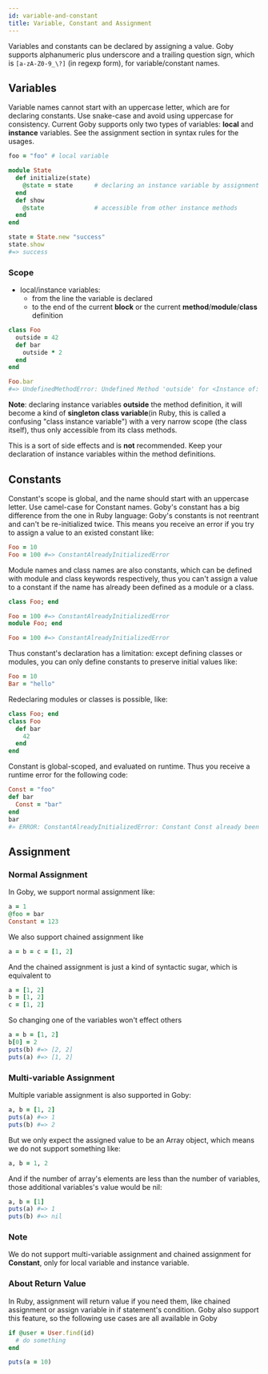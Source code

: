 ```yaml
---
id: variable-and-constant
title: Variable, Constant and Assignment
---
```


Variables and constants can be declared by assigning a value. Goby supports alphanumeric plus underscore and a trailing question sign, which is `[a-zA-Z0-9_\?]` (in regexp form), for variable/constant names.

## Variables

Variable names cannot start with an uppercase letter, which are for declaring constants. Use snake-case and avoid using uppercase for consistency.
Current Goby supports only two types of variables: **local** and **instance** variables. See the assignment section in syntax rules for the usages.

```ruby
foo = "foo" # local variable

```

```ruby
module State
  def initialize(state)
    @state = state      # declaring an instance variable by assignment
  end
  def show
    @state              # accessible from other instance methods
  end
end

state = State.new "success"
state.show
#=> success

```

### Scope

* local/instance variables:
  - from the line the variable is declared
  - to the end of the current **block** or the current **method**/**module**/**class** definition

```ruby
class Foo
  outside = 42
  def bar
    outside * 2
  end
end

Foo.bar
#=> UndefinedMethodError: Undefined Method 'outside' for <Instance of: Foo>

```

**Note**: declaring instance variables **outside** the method definition, it will become a kind of **singleton class variable**(in Ruby, this is called a confusing "class instance variable") with a very narrow scope (the class itself), thus only accessible from its class methods.

This is a sort of side effects and is **not** recommended. Keep your declaration of instance variables within the method definitions.

## Constants

Constant's scope is global, and the name should start with an uppercase letter. Use camel-case for Constant names.
Goby's constant has a big difference from the one in Ruby language: Goby's constants is not reentrant and can't be re-initialized twice. This means you receive an error if you try to assign a value to an existed constant like:

```ruby
Foo = 10
Foo = 100 #=> ConstantAlreadyInitializedError

```

Module names and class names are also constants, which can be defined with module and class keywords respectively, thus you can't assign a value to a constant if the name has already been defined as a module or a class.

```ruby
class Foo; end

Foo = 100 #=> ConstantAlreadyInitializedError
module Foo; end

Foo = 100 #=> ConstantAlreadyInitializedError

```

Thus constant's declaration has a limitation: except defining classes or modules, you can only define constants to preserve initial values like:

```ruby
Foo = 10
Bar = "hello"
```

Redeclaring modules or classes is possible, like:

```ruby
class Foo; end
class Foo
  def bar
    42
  end
end
```

Constant is global-scoped, and evaluated on runtime. Thus you receive a runtime error for the following code:

```ruby
Const = "foo"
def bar
  Const = "bar"
end
bar
#» ERROR: ConstantAlreadyInitializedError: Constant Const already been initialized. Can't assign value to a constant twice.. At :2

```

## Assignment

### Normal Assignment

In Goby, we support normal assignment like:

```ruby
a = 1
@foo = bar
Constant = 123
```

We also support chained assignment like

```ruby
a = b = c = [1, 2]
```

And the chained assignment is just a kind of syntactic sugar, which is equivalent to

```ruby
a = [1, 2]
b = [1, 2]
c = [1, 2]
```

So changing one of the variables won't effect others

```ruby
a = b = [1, 2]
b[0] = 2
puts(b) #=> [2, 2]
puts(a) #=> [1, 2]

```

### Multi-variable Assignment

Multiple variable assignment is also supported in Goby:

```ruby
a, b = [1, 2]
puts(a) #=> 1
puts(b) #=> 2

```

But we only expect the assigned value to be an Array object, which means we do not support something like:

```ruby
a, b = 1, 2
```

And if the number of array's elements are less than the number of variables, those additional variables's value would be nil:

```ruby
a, b = [1]
puts(a) #=> 1
puts(b) #=> nil

```

### Note

We do not support multi-variable assignment and chained assignment for **Constant**, only for local variable and instance variable.

### About Return Value

In Ruby, assignment will return value if you need them, like chained assignment or assign variable in if statement's condition. Goby also support this feature, so the following use cases are all available in Goby

```ruby
if @user = User.find(id)
  # do something
end

puts(a = 10)
```


